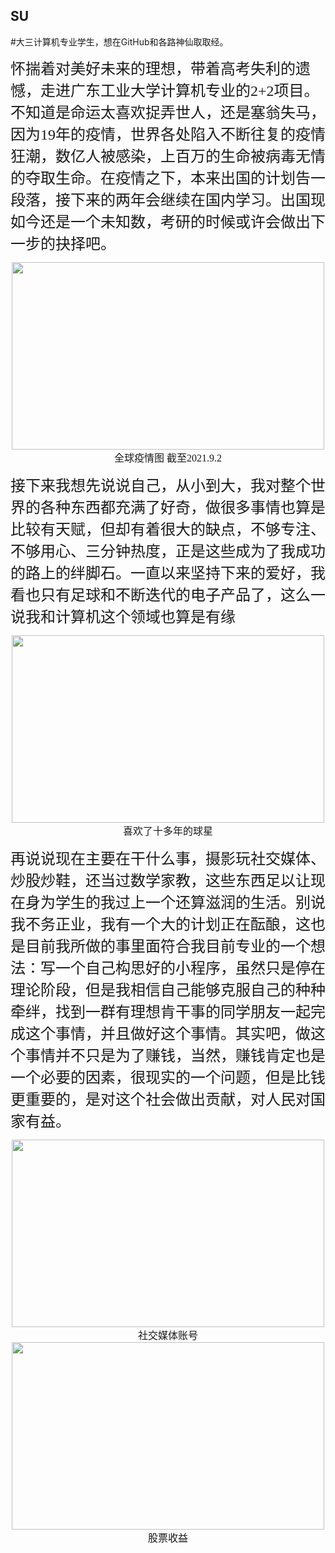 ## SU
#大三计算机专业学生，想在GitHub和各路神仙取取经。

<font face="微软雅黑"  size=5>怀揣着对美好未来的理想，带着高考失利的遗憾，走进广东工业大学计算机专业的2+2项目。不知道是命运太喜欢捉弄世人，还是塞翁失马，因为19年的疫情，世界各处陷入不断往复的疫情狂潮，数亿人被感染，上百万的生命被病毒无情的夺取生命。在疫情之下，本来出国的计划告一段落，接下来的两年会继续在国内学习。出国现如今还是一个未知数，考研的时候或许会做出下一步的抉择吧。</font> 
<div  align="center">    
<img src="https://img2020.cnblogs.com/blog/2526487/202109/2526487-20210902120824206-1105994827.jpg" width=500 height=300>
</div>
<font face="微软雅黑" size=3><center>全球疫情图 截至2021.9.2</center></font>

<font face="微软雅黑"  size=5>接下来我想先说说自己，从小到大，我对整个世界的各种东西都充满了好奇，做很多事情也算是比较有天赋，但却有着很大的缺点，不够专注、不够用心、三分钟热度，正是这些成为了我成功的路上的绊脚石。一直以来坚持下来的爱好，我看也只有足球和不断迭代的电子产品了，这么一说我和计算机这个领域也算是有缘</font> 
<div  align="center">    
<img src="https://img2020.cnblogs.com/blog/2526487/202109/2526487-20210902122042299-888130928.jpg" width=500 height=300>
</div>
<font face="微软雅黑" size=3><center>喜欢了十多年的球星</center></font>

<font face="微软雅黑"  size=5> 再说说现在主要在干什么事，摄影玩社交媒体、炒股炒鞋，还当过数学家教，这些东西足以让现在身为学生的我过上一个还算滋润的生活。别说我不务正业，我有一个大的计划正在酝酿，这也是目前我所做的事里面符合我目前专业的一个想法：写一个自己构思好的小程序，虽然只是停在理论阶段，但是我相信自己能够克服自己的种种牵绊，找到一群有理想肯干事的同学朋友一起完成这个事情，并且做好这个事情。其实吧，做这个事情并不只是为了赚钱，当然，赚钱肯定也是一个必要的因素，很现实的一个问题，但是比钱更重要的，是对这个社会做出贡献，对人民对国家有益。</font> 
<div  align="center">    
<img src="https://img2020.cnblogs.com/blog/2526487/202109/2526487-20210902125940313-267348268.jpg" width=500 height=300>
<font face="微软雅黑" size=3><center>社交媒体账号</center></font>
<div  align="center">    
<img src="https://img2020.cnblogs.com/blog/2526487/202109/2526487-20210902130055290-2020335508.jpg" width=500 height=300>
</div>
<font face="微软雅黑" size=3><center>股票收益</center></font>
